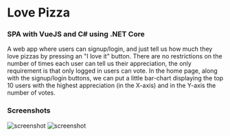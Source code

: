 # Love Pizza

### SPA with VueJS and C# using .NET Core
A web app where users can signup/login, and just tell us how much they love pizzas by pressing an "I love it" button.
There are no restrictions on the number of times each user can tell us their appreciation, the only requirement is that only logged in users can vote.
In the home page, along with the signup/login buttons, we can put a little bar-chart displaying the top 10 users with the highest appreciation (in the X-axis) and in the Y-axis the number of votes.


### Screenshots
![screenshot](https://github.com/mihailgaberov/pizza-app/blob/master/screenshots/login.png)
![screenshot](https://github.com/mihailgaberov/pizza-app/blob/master/screenshots/dashboard.png)
